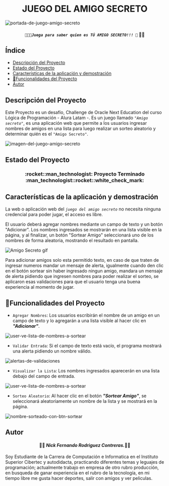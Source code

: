 <h1 align="center">JUEGO DEL AMIGO SECRETO</h1>

![portada-de-juego-amigo-secreto](https://github.com/user-attachments/assets/6683ddd3-be5f-442b-b828-eb78796306ae)
<h4 align="center">

<b><em>`🎲👨‍🦱Juega para saber quien es TÚ AMIGO SECRETO!!! 🙈`
</em></b>👨‍💻
</h4>

## Índice

* [Descripción del Proyecto](#descripción-del-proyecto)
* [Estado del Proyecto](#estado-del-proyecto)
* [Características de la aplicación y demostración](#Características-de-la-aplicación-y-demostración)
* [🔨Funcionalidades del Proyecto](#hammer-funcionalidades-del-proyecto)
* [Autor](#autor)

## Descripción del Proyecto
Este Proyecto es un desafío, Challenge de Oracle Next Education del curso Lógica de Programación - Alura Latam -.
Es un juego llamado <em>`"Amigo secreto"`</em>, es una aplicación web que permite a los usuarios ingresar nombres de amigos en una lista para luego realizar un sorteo aleatorio y determinar quién es el `"Amigo Secreto"`.

![imagen-del-juego-amigo-secreto](https://github.com/user-attachments/assets/699a0721-b26b-4a8d-834f-edf1549d2c3a)

## Estado del Proyecto
<h3 align="center">
:rocket::man_technologist: Proyecto Terminado :man_technologist::rocket::white_check_mark:
</h3>

## Características de la aplicación y demostración
La web o aplicación web del <em>`juego del amigo secreto`</em> no necesita ninguna credencial para poder jugar, el acceso es libre.

El usuario deberá agregar nombres mediante un campo de texto y un botón "Adicionar". Los nombres ingresados se mostrarán en una lista visible en la página, y al finalizar, un botón "Sortear Amigo" seleccionará uno de los nombres de forma aleatoria, mostrando el resultado en pantalla.

![Amigo Secreto gif](https://github.com/user-attachments/assets/ac58b39f-247d-4af1-8a8c-94b305c80310)

Para adicionar amigos solo esta permitido texto, en caso de que traten de ingresar numeros mandar un mensaje de alerta, igualmente cuando den clic en el botón sortear sin haber ingresado ningun amigo, mandara un mensaje de alerta pidiendo que ingresen nombres para poder realizar el sorteo, se aplicaron esas validaciones para que el usuario tenga una buena experiencia al momento de jugar.

## :hammer:Funcionalidades del Proyecto
- `Agregar Nombres`: Los usuarios escribirán el nombre de un amigo en un campo de texto y lo agregarán a una lista visible al hacer clic en <em><b>"Adicionar"</b></em>.

![user-ve-lista-de-nombres-a-sortear](https://github.com/user-attachments/assets/f1f3f5a7-acf6-4fa8-ad63-14a83809645f)

- `Validar Entrada`: Si el campo de texto está vacío, el programa mostrará una alerta pidiendo un nombre válido.

![alertas-de-validaciones](https://github.com/user-attachments/assets/4338484c-ceae-4659-9105-bb2ef5eb82a7)

- `Visualizar la Lista`: Los nombres ingresados aparecerán en una lista debajo del campo de entrada.

![user-ve-lista-de-nombres-a-sortear](https://github.com/user-attachments/assets/f1f3f5a7-acf6-4fa8-ad63-14a83809645f)

- `Sorteo Aleatorio`: Al hacer clic en el botón <em><b>"Sortear Amigo"</b></em>, se seleccionará aleatoriamente un nombre de la lista y se mostrará en la página.

![nombre-sorteado-con-btn-sortear](https://github.com/user-attachments/assets/615c5475-a2a5-49e9-82af-0aed0c06c7dd)

## Autor

<h4 align="center">
👨‍💻 <b><em>Nick Fernando Rodriguez Contreras.</em></b>👨‍💻
</h4>

Soy Estudiante de la Carrera de Computación e Informatica en el Instituto Superior Cibertec y autodidacta, practicando diferentes temas y leguajes de programación; actualmente trabajo en empresa de otro rubro producción, en busqueda de ganar experiencia en el rubro de la tecnología, en mi tiempo libre me gusta hacer deportes, salir con amigos y ver peliculas.
